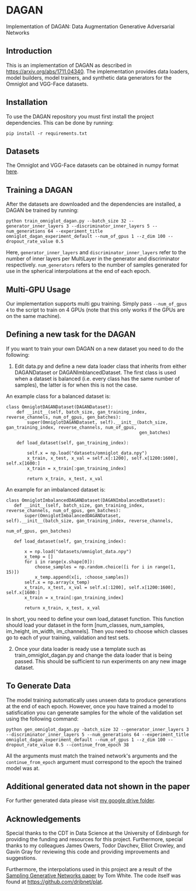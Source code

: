 # DAGAN
Implementation of DAGAN: Data Augmentation Generative Adversarial Networks

## Introduction

This is an implementation of DAGAN as described in https://arxiv.org/abs/1711.04340. The implementation provides data loaders, model builders, model trainers, and synthetic data generators for the Omniglot and VGG-Face datasets.

## Installation

To use the DAGAN repository you must first install the project dependencies. This can be done by running:

```pip install -r requirements.txt```

## Datasets

The Omniglot and VGG-Face datasets can be obtained in numpy format <a href="https://drive.google.com/drive/folders/15x2C11OrNeKLMzBDHrv8NPOwyre6H3O5?usp=sharing" target="_blank">here</a>.

## Training a DAGAN

After the datasets are downloaded and the dependencies are installed, a DAGAN be trained by running:

```
python train_omniglot_dagan.py --batch_size 32 --generator_inner_layers 3 --discriminator_inner_layers 5 --num_generations 64 --experiment_title omniglot_dagan_experiment_default --num_of_gpus 1 --z_dim 100 --dropout_rate_value 0.5
```

Here, `generator_inner_layers` and `discriminator_inner_layers` refer to the number of inner layers per MultiLayer in the generator and discriminator respectively. `num_generators` refers to the number of samples generated for use in the spherical interpolations at the end of each epoch.

## Multi-GPU Usage

Our implementation supports multi gpu training. Simply pass `--num_of_gpus 4` to the script to train on 4 GPUs (note that this only works if the GPUs are on the same machine).

## Defining a new task for the DAGAN

If you want to train your own DAGAN on a new dataset you need to do the following:

1. Edit data.py and define a new data loader class that inherits from either DAGANDataset or DAGANImblancedDataset. The first class is used when a dataset is balanced (i.e. every class has the same number of samples), the latter is for when this is not the case.

An example class for a balanced dataset is:

```
class OmniglotDAGANDataset(DAGANDataset):
    def __init__(self, batch_size, gan_training_index, reverse_channels, num_of_gpus, gen_batches):
        super(OmniglotDAGANDataset, self).__init__(batch_size, gan_training_index, reverse_channels, num_of_gpus,
                                                   gen_batches)

    def load_dataset(self, gan_training_index):

        self.x = np.load("datasets/omniglot_data.npy")
        x_train, x_test, x_val = self.x[:1200], self.x[1200:1600], self.x[1600:]
        x_train = x_train[:gan_training_index]

        return x_train, x_test, x_val
 ```
 
 An example for an imbalanced dataset is:
 
 ```
 class OmniglotImbalancedDAGANDataset(DAGANImbalancedDataset):
    def __init__(self, batch_size, gan_training_index, reverse_channels, num_of_gpus, gen_batches):
        super(OmniglotImbalancedDAGANDataset, self).__init__(batch_size, gan_training_index, reverse_channels,
                                                             num_of_gpus, gen_batches)

    def load_dataset(self, gan_training_index):

        x = np.load("datasets/omniglot_data.npy")
        x_temp = []
        for i in range(x.shape[0]):
            choose_samples = np.random.choice([i for i in range(1, 15)])
            x_temp.append(x[i, :choose_samples])
        self.x = np.array(x_temp)
        x_train, x_test, x_val = self.x[:1200], self.x[1200:1600], self.x[1600:]
        x_train = x_train[:gan_training_index]

        return x_train, x_test, x_val
 ```

In short, you need to define your own load_dataset function. This function should load your dataset in the form [num_classes, num_samples, im_height, im_width, im_channels]. Then you need to choose which classes go to each of your training, validation and test sets.

2. Once your data loader is ready use a template such as train_omniglot_dagan.py and change the data loader that is being passed. This should be sufficient to run experiments on any new image dataset.

## To Generate Data

The model training automatically uses unseen data to produce generations at the end of each epoch. However, once you have trained a model to satisfication you can generate samples for the whole of the validation set using the following command:

```
python gen_omniglot_dagan.py -batch_size 32 --generator_inner_layers 3 --discriminator_inner_layers 5 --num_generations 64 --experiment_title omniglot_dagan_experiment_default --num_of_gpus 1 --z_dim 100 --dropout_rate_value 0.5 --continue_from_epoch 38
```
All the arguments must match the trained network's arguments and the `continue_from_epoch` argument must correspond to the epoch the trained model was at.

## Additional generated data not shown in the paper

For further generated data please visit 
<a href="https://drive.google.com/drive/folders/1IqdhiQzxHysSSnfSrGA9_jKTWzp9gl0k?usp=sharing" target="_blank">my google drive folder</a>.

## Acknowledgements

Special thanks to the CDT in Data Science at the University of Edinburgh for providing the funding and resources for this project.
Furthermore, special thanks to my colleagues James Owers, Todor Davchev, Elliot Crowley, and Gavin Gray for reviewing this code and providing improvements and suggestions.

Furthermore, the interpolations used in this project are a result of the <a href="https://arxiv.org/abs/1609.04468" target="_blank">Sampling Generative Networks paper</a> by Tom White. 
The code itself was found at https://github.com/dribnet/plat.
